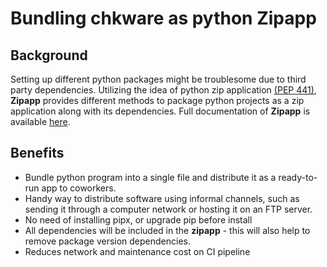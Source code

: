 # Bundling chkware as python Zipapp

## Background
Setting up different python packages might be troublesome due to third party dependencies. Utilizing the idea of python 
zip application [(PEP 441)](https://peps.python.org/pep-0441/), **Zipapp** provides different methods
to package python projects as a zip application along with its dependencies. Full documentation of **Zipapp** is available 
[here](https://github.com/chkware/cli/issues/132).

## Benefits

*  Bundle python program into a single file and distribute it as a ready-to-run app to coworkers.
*  Handy way to distribute software using informal channels, such as sending it through a computer network or hosting it on an FTP server.
*  No need of installing pipx, or upgrade pip before install
*  All dependencies will be included in the **zipapp** - this will also help to remove package version dependencies.
*  Reduces network and maintenance cost on CI pipeline




